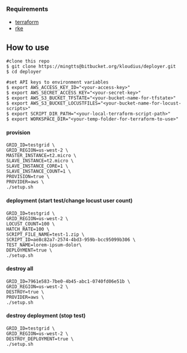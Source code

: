 ### Requirements

- [terraform](https://terraform.io)
- [rke](https://rancher.com/docs/rke/latest/en/installation/)


## How to use
```console
#clone this repo
$ git clone https://mingtts@bitbucket.org/kloudius/deployer.git
$ cd deployer

#set API keys to environment variables
$ export AWS_ACCESS_KEY_ID="<your-access-key>"
$ export AWS_SECRET_ACCESS_KEY="<your-secret-key>"
$ export AWS_S3_BUCKET_TFSTATE="<your-bucket-name-for-tfstate>"
$ export AWS_S3_BUCKET_LOCUSTFILES="<your-bucket-name-for-locust-scripts>"
$ export SCRIPT_DIR_PATH="<your-local-terraform-script-path>"
$ export WORKSPACE_DIR="<your-temp-folder-for-terraform-to-use>"
```

#### provision
```
GRID_ID=testgrid \
GRID_REGION=us-west-2 \
MASTER_INSTANCE=t2.micro \
SLAVE_INSTANCE=t2.micro \
SLAVE_INSTANCE_CORE=1 \
SLAVE_INSTANCE_COUNT=1 \
PROVISION=true \
PROVIDER=aws \
./setup.sh
```

#### deployment (start test/change locust user count)
```
GRID_ID=testgrid \
GRID_REGION=us-west-2 \
LOCUST_COUNT=100 \
HATCH_RATE=100 \
SCRIPT_FILE_NAME=test-1.zip \
SCRIPT_ID=ae8c82a7-2574-4bd3-959b-bcc95099b306 \
TEST_NAME=lorem-ipsum-dolor\
DEPLOYMENT=true \
./setup.sh
```

#### destroy all
```
GRID_ID=7961e583-7be0-4b45-abc1-0740fd06e51b \
GRID_REGION=us-west-2 \
DESTROY=true \
PROVIDER=aws \
./setup.sh
```

#### destroy deployment (stop test)
```
GRID_ID=testgrid \
GRID_REGION=us-west-2 \
DESTROY_DEPLOYMENT=true \
./setup.sh
```
